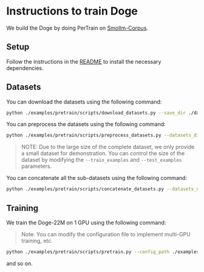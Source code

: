 # Instructions to train Doge

We build the Doge by doing PerTrain on [Smollm-Corpus](https://huggingface.co/datasets/HuggingFaceTB/smollm-corpus).

## Setup

Follow the instructions in the [README](../README.md) to install the necessary dependencies.

## Datasets

You can download the datasets using the following command:

```bash
python ./examples/pretrain/scripts/download_datasets.py --save_dir ./datasets --cache_dir ./cache --num_proc 1
```

You can preprocess the datasets using the following command:

```bash
python ./examples/pretrain/scripts/preprocess_datasets.py --datasets_dir ./datasets --save_dir ./datasets --tokenizer_path ./examples/tokenizer --train_examples 100000000000 --test_examples 1000 --max_length 2048 --num_proc 16
```

>NOTE: Due to the large size of the complete dataset, we only provide a small dataset for demonstration. You can control the size of the dataset by modifying the `--train_examples` and `--test_examples` parameters.

You can concatenate all the sub-datasets using the following command:

```bash
python ./examples/pretrain/scripts/concatenate_datasets.py --datasets_dir ./datasets --save_dir ./datasets --train_examples 100000000000 --test_examples 1000 --num_proc 16
```

## Training

We train the Doge-22M on 1 GPU using the following command:

> Note: You can modify the configuration file to implement multi-GPU training, etc.

```bash
python ./examples/pretrain/scripts/pretrain.py --config_path ./examples/pretrain/configs/doge_22M.yaml --logging_dir ./logs --output_dir ./results --tokenizer_path ./examples/tokenizer --resume_from_checkpoint <path_to_checkpoint>
```

and so on.